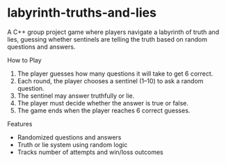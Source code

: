 # labyrinth-truths-and-lies
A C++ group project game where players navigate a labyrinth of truth and lies, guessing whether sentinels are telling the truth based on random questions and answers.

How to Play
1. The player guesses how many questions it will take to get 6 correct.
2. Each round, the player chooses a sentinel (1–10) to ask a random question.
3. The sentinel may answer truthfully or lie.
4. The player must decide whether the answer is true or false.
5. The game ends when the player reaches 6 correct guesses.

Features
- Randomized questions and answers  
- Truth or lie system using random logic  
- Tracks number of attempts and win/loss outcomes
